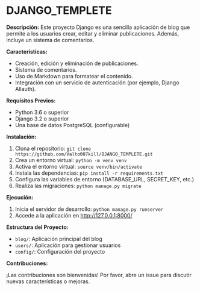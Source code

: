 # DJANGO_TEMPLETE

**Descripción:**
Este proyecto Django es una sencilla aplicación de blog que permite a los usuarios crear, editar y eliminar publicaciones. Además, incluye un sistema de comentarios.

**Características:**

* Creación, edición y eliminación de publicaciones.
* Sistema de comentarios.
* Uso de Markdown para formatear el contenido.
* Integración con un servicio de autenticación (por ejemplo, Django Allauth).

**Requisitos Previos:**

* Python 3.6 o superior
* Django 3.2 o superior
* Una base de datos PostgreSQL (configurable)

**Instalación:**

1. Clona el repositorio: `git clone https://github.com/Valto007kill/DJANGO_TEMPLETE.git`
2. Crea un entorno virtual: `python -m venv venv`
3. Activa el entorno virtual: `source venv/bin/activate`
4. Instala las dependencias: `pip install -r requirements.txt`
5. Configura las variables de entorno (DATABASE_URL, SECRET_KEY, etc.)
6. Realiza las migraciones: `python manage.py migrate`

**Ejecución:**

1. Inicia el servidor de desarrollo: `python manage.py runserver`
2. Accede a la aplicación en http://127.0.0.1:8000/

**Estructura del Proyecto:**

* `blog/`: Aplicación principal del blog
* `users/`: Aplicación para gestionar usuarios
* `config/`: Configuración del proyecto

**Contribuciones:**

¡Las contribuciones son bienvenidas! Por favor, abre un issue para discutir nuevas características o mejoras.
